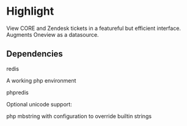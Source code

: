 Highlight
=========

View CORE and Zendesk tickets in a featureful but efficient interface.
Augments Oneview as a datasource.


Dependencies
---------
redis

A working php environment

phpredis



Optional unicode support:

php mbstring with configuration to override builtin strings
